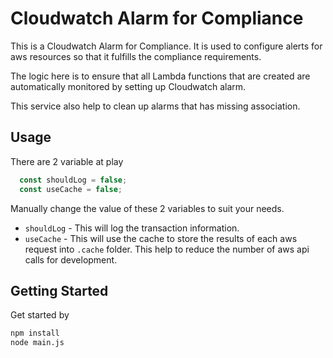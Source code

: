 # Cloudwatch Alarm for Compliance

This is a Cloudwatch Alarm for Compliance. It is used to configure alerts for aws resources so that it fulfills the compliance requirements.

The logic here is to ensure that all Lambda functions that are created are automatically monitored by setting up Cloudwatch alarm.

This service also help to clean up alarms that has missing association. 

## Usage

There are 2 variable at play
``` javascript
  const shouldLog = false;
  const useCache = false;
```
Manually change the value of these 2 variables to suit your needs.
- `shouldLog` - This will log the transaction information.
- `useCache` - This will use the cache to store the results of each aws request into `.cache` folder. This help to reduce the number of aws api calls for development.

## Getting Started

Get started by
``` bash
npm install
node main.js
```
